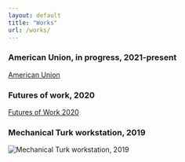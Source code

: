 ```yaml
---
layout: default
title: "Works"
url: /works/
---
```



### American Union, in progress, 2021-present
[American Union](https://brettwallace.github.io/brettwallace.com/images/american-union-film-2021-001-web.jpg)

### Futures of work, 2020
[Futures of Work 2020](https://brettwallace.github.io/brettwallace.com/images/futures-of-work-2020-001-web.jpg)

### Mechanical Turk workstation, 2019
![Mechanical Turk workstation, 2019](https://brettwallace.github.io/brettwallace.com/images/american-union-film-2021-001-web.jpg)